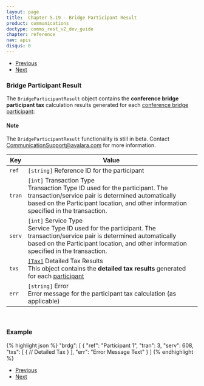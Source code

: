 ```yaml
---
layout: page
title:  Chapter 5.19 - Bridge Participant Result
product: communications
doctype: comms_rest_v2_dev_guide
chapter: reference
nav: apis
disqus: 0
---
```


<ul class="pager">
  <li class="previous"><a href="/communications/dev-guide/reference/detailed-tax-result/"><i class="glyphicon glyphicon-chevron-left"></i>Previous</a></li>
  <li class="next"><a href="/communications/dev-guide/reference/summarized-tax-result/">Next<i class="glyphicon glyphicon-chevron-right"></i></a></li>
</ul>

<h3>Bridge Participant Result</h3>

The <code>BridgeParticipantResult</code> object contains the <b>conference bridge participant tax</b> calculation results generated for each <a class="dev-guide-link" href="/communications/dev-guide/reference/bridge-participant/">conference bridge participant</a>:

<h4>Note</h4>
The <code>BridgeParticipantResult</code> functionality is still in beta.  Contact <a class="dev-guide-link" href="mailto:CommunicationSupport@avalara.com">CommunicationSupport@avalara.com</a> for more information.

<div class="mobile-table">
  <table class="styled-table">
    <thead>
      <tr>
        <th>Key</th>
        <th>Value</th>
      </tr>
    </thead>
    <tbody>
      <tr>
            <td><code>ref</code></td>
            <td><code>[string]</code> Reference ID for the participant</td>
        </tr>
        <tr>
            <td><code>tran</code></td>
            <td><code>[int]</code> Transaction Type
            <br/>
            Transaction Type ID used for the participant.  The transaction/service pair is determined automatically based on the Participant location, and other information specified in the transaction.
            </td>
        </tr>
        <tr>
            <td><code>serv</code></td>
            <td><code>[int]</code> Service Type
            <br/>
            Service Type ID used for the participant.  The transaction/service pair is determined automatically based on the Participant location, and other information specified in the transaction.
            </td>
        </tr>
        <tr>
            <td><code>txs</code></td>
            <td><a class="dev-guide-link" href="/communications/dev-guide/reference/detailed-tax-result/"><code>[Tax]</code></a> Detailed Tax Results
            <br>
            This object contains the <b>detailed tax results</b> generated for each <a class="dev-guide-link" href="/communications/dev-guide/reference/bridge-participant/">participant</a>
            </td>
        </tr>
        <tr>
            <td><code>err</code></td>
            <td><code>[string]</code> Error
            <br>
            Error message for the participant tax calculation (as applicable)
            </td>
        </tr>
    </tbody>
  </table>
<div>
<br>

<h3>Example</h3>

{% highlight json %}
"brdg": [
  {
    "ref": "Participant 1",
    "tran": 3,
    "serv": 608,
    "txs": [
      {
        // Detailed Tax
      }
    ],
    "err": "Error Message Text"
  }
]
{% endhighlight %}

<ul class="pager">
  <li class="previous"><a href="/communications/dev-guide/reference/detailed-tax-result/"><i class="glyphicon glyphicon-chevron-left"></i>Previous</a></li>
  <li class="next"><a href="/communications/dev-guide/reference/summarized-tax-result/">Next<i class="glyphicon glyphicon-chevron-right"></i></a></li>
</ul>